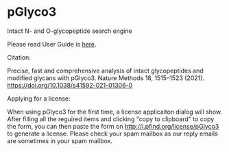 # pGlyco3

Intact N- and O-glycopeptide search engine

Please read User Guide is [here](https://github.com/pFindStudio/pGlyco3/blob/main/pGlyco3-User-Guide.pdf).

Citation:

Precise, fast and comprehensive analysis of intact glycopeptides and modified glycans with pGlyco3. Nature Methods 18, 1515–1523 (2021). https://doi.org/10.1038/s41592-021-01306-0

Applying for a license: 

When using pGlyco3 for the first time, a license applicaiton dialog will show. After filling all the reguired items and clicking "copy to clipboard" to copy the form, you can then paste the form on http://i.pfind.org/license/pGlyco3 to generate a license. Please check your spam mailbox as our reply emails are sometimes in your spam mailbox.
